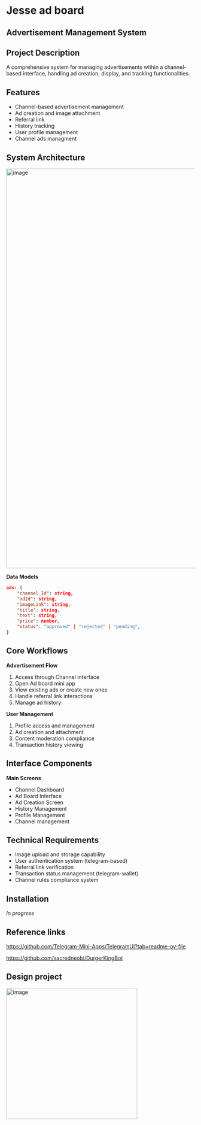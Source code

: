 
# Jesse ad board
## Advertisement Management System

## Project Description
A comprehensive system for managing advertisements within a channel-based interface, handling ad creation, display, and tracking functionalities.

## Features
- Channel-based advertisement management
- Ad creation and image attachment
- Referral link
- History tracking
- User profile management
- Channel ads managment

## System Architecture

<img width="1068" alt="image" src="https://github.com/user-attachments/assets/12690fbf-c97f-497d-bcd7-a6d2b42723ec">

**Data Models**
```json
ads: {
    "channel_Id": string,
    "adId": string,
    "imageLink": string,
    "title": string,
    "text": string,
    "price": number,
    "status": "approved" | "rejected" | "pending",
}
```

## Core Workflows

**Advertisement Flow**
1. Access through Channel interface
2. Open Ad board mini app
3. View existing ads or create new ones
4. Handle referral link interactions
5. Manage ad history

**User Management**
1. Profile access and management
2. Ad creation and attachment
3. Content moderation compliance
4. Transaction history viewing

## Interface Components

**Main Screens**
- Channel Dashboard
- Ad Board Interface
- Ad Creation Screen
- History Management
- Profile Management
- Channel management

## Technical Requirements
- Image upload and storage capability
- User authentication system (telegram-based)
- Referral link verification
- Transaction status management (telegram-wallet)
- Channel rules compliance system

## Installation
*In progress*

## Reference links

https://github.com/Telegram-Mini-Apps/TelegramUI?tab=readme-ov-file

https://github.com/sacredneobi/DurgerKingBot

## Design project

<img width="350" alt="image" src="https://github.com/user-attachments/assets/968be654-cc30-4f54-bf4d-09acaac0a3cd">

